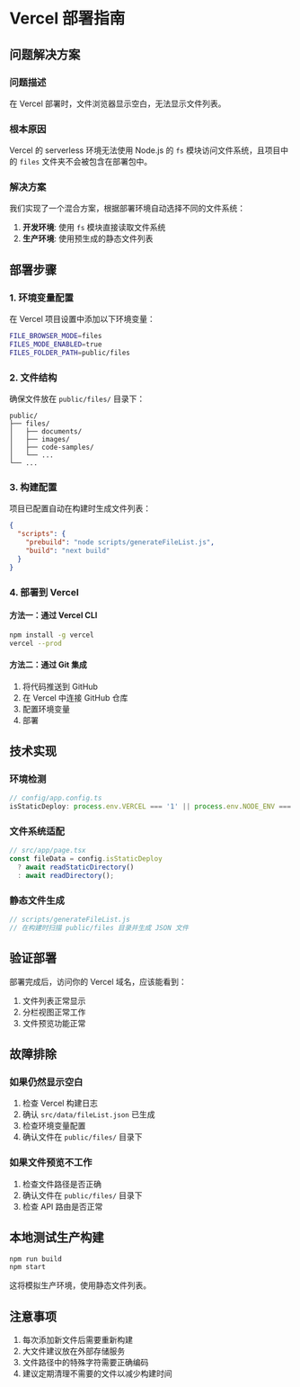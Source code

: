 # Vercel 部署指南

## 问题解决方案

### 问题描述
在 Vercel 部署时，文件浏览器显示空白，无法显示文件列表。

### 根本原因
Vercel 的 serverless 环境无法使用 Node.js 的 `fs` 模块访问文件系统，且项目中的 `files` 文件夹不会被包含在部署包中。

### 解决方案
我们实现了一个混合方案，根据部署环境自动选择不同的文件系统：

1. **开发环境**: 使用 `fs` 模块直接读取文件系统
2. **生产环境**: 使用预生成的静态文件列表

## 部署步骤

### 1. 环境变量配置
在 Vercel 项目设置中添加以下环境变量：

```bash
FILE_BROWSER_MODE=files
FILES_MODE_ENABLED=true
FILES_FOLDER_PATH=public/files
```

### 2. 文件结构
确保文件放在 `public/files/` 目录下：

```
public/
├── files/
│   ├── documents/
│   ├── images/
│   ├── code-samples/
│   └── ...
└── ...
```

### 3. 构建配置
项目已配置自动在构建时生成文件列表：

```json
{
  "scripts": {
    "prebuild": "node scripts/generateFileList.js",
    "build": "next build"
  }
}
```

### 4. 部署到 Vercel

#### 方法一：通过 Vercel CLI
```bash
npm install -g vercel
vercel --prod
```

#### 方法二：通过 Git 集成
1. 将代码推送到 GitHub
2. 在 Vercel 中连接 GitHub 仓库
3. 配置环境变量
4. 部署

## 技术实现

### 环境检测
```typescript
// config/app.config.ts
isStaticDeploy: process.env.VERCEL === '1' || process.env.NODE_ENV === 'production'
```

### 文件系统适配
```typescript
// src/app/page.tsx
const fileData = config.isStaticDeploy 
  ? await readStaticDirectory()
  : await readDirectory();
```

### 静态文件生成
```javascript
// scripts/generateFileList.js
// 在构建时扫描 public/files 目录并生成 JSON 文件
```

## 验证部署

部署完成后，访问你的 Vercel 域名，应该能看到：
1. 文件列表正常显示
2. 分栏视图正常工作
3. 文件预览功能正常

## 故障排除

### 如果仍然显示空白
1. 检查 Vercel 构建日志
2. 确认 `src/data/fileList.json` 已生成
3. 检查环境变量配置
4. 确认文件在 `public/files/` 目录下

### 如果文件预览不工作
1. 检查文件路径是否正确
2. 确认文件在 `public/files/` 目录下
3. 检查 API 路由是否正常

## 本地测试生产构建

```bash
npm run build
npm start
```

这将模拟生产环境，使用静态文件列表。

## 注意事项

1. 每次添加新文件后需要重新构建
2. 大文件建议放在外部存储服务
3. 文件路径中的特殊字符需要正确编码
4. 建议定期清理不需要的文件以减少构建时间